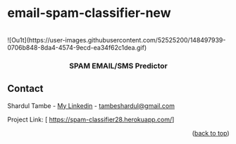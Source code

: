 # email-spam-classifier-new

<!-- PROJECT LOGO -->
<br />
<div align="center">
  <a href="https://spam-classifier28.herokuapp.com/"></a>
   

</div>
    
  </a>
 ![Ou1t](https://user-images.githubusercontent.com/52525200/148497939-0706b848-8da4-4574-9ecd-ea34f62c1dea.gif)
  <h3 align="center">SPAM EMAIL/SMS Predictor</h3>





<!-- CONTACT -->
## Contact

  Shardul Tambe - <a href="https://www.linkedin.com/in/shardul-tambe-300ab4223/">My Linkedin</a> - tambeshardul@gmail.com

  Project Link: [ <a href="https://spam-classifier28.herokuapp.com/">https://spam-classifier28.herokuapp.com/</a>]

<p align="right">(<a href="#top">back to top</a>)</p>

